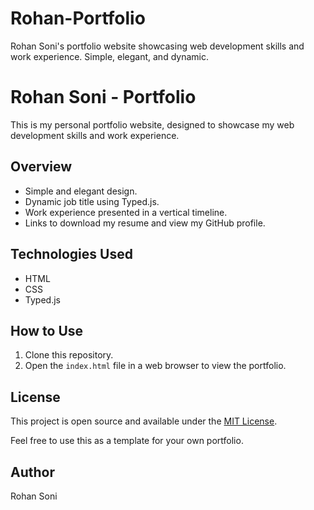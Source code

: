 # Rohan-Portfolio
Rohan Soni's portfolio website showcasing web development skills and work experience. Simple, elegant, and dynamic.

# Rohan Soni - Portfolio

This is my personal portfolio website, designed to showcase my web development skills and work experience.

## Overview

- Simple and elegant design.
- Dynamic job title using Typed.js.
- Work experience presented in a vertical timeline.
- Links to download my resume and view my GitHub profile.

## Technologies Used

- HTML
- CSS
- Typed.js

## How to Use

1. Clone this repository.
2. Open the `index.html` file in a web browser to view the portfolio.

## License

This project is open source and available under the [MIT License](LICENSE).

Feel free to use this as a template for your own portfolio.

## Author

Rohan Soni
